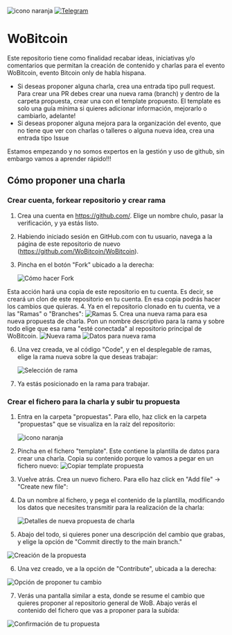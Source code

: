 
![icono naranja](https://user-images.githubusercontent.com/58108487/195281571-e7d4f189-c391-483c-9cb3-fc73a2aa1d63.png)
[![Telegram](https://img.shields.io/badge/chat-telegram-brightgreen)](https://t.me/WoBitcoin)

# WoBitcoin
Este repositorio tiene como finalidad recabar ideas, iniciativas y/o comentarios que permitan la creación de contenido y charlas para el evento WoBitcoin, evento Bitcoin only de habla hispana.

- Si deseas proponer alguna charla, crea una entrada tipo pull request. Para crear una PR debes crear una nueva rama (branch) y dentro de la carpeta propuesta, crear una con el template propuesto. El template es solo una guía mínima si quieres adicionar información, mejorarlo o cambiarlo, adelante!
- Si deseas proponer alguna mejora para la organización del evento, que no tiene que ver con charlas o talleres o alguna nueva idea, crea una entrada tipo Issue

Estamos empezando y no somos expertos en la gestión y uso de github, sin embargo vamos a aprender rápido!!!

## Cómo proponer una charla

### Crear cuenta, forkear repositorio y crear rama
1. Crea una cuenta en <a href="https://github.com/">https://github.com/</a>. Elige un nombre chulo, pasar la verificación, y ya estás listo.
2. Habiendo iniciado sesión en GitHub.com con tu usuario, navega a la página de este repositorio de nuevo (https://github.com/WoBitcoin/WoBitcoin).
3. Pincha en el botón "Fork" ubicado a la derecha:

   ![Cómo hacer Fork](/assets/guide/fork.png?raw=true "Cómo hacer Fork")
 
  Esta acción hará una copia de este repositorio en tu cuenta. Es decir, se creará un clon de este repositorio en tu cuenta. En esa copia podrás hacer los cambios que quieras.
4. Ya en el repositorio clonado en tu cuenta, ve a las "Ramas" o "Branches":
   ![Ramas](/assets/guide/branches.png?raw=true "Ramas")
5. Crea una nueva rama para esa nueva propuesta de charla. Pon un nombre descriptivo para la rama y sobre todo elige que esa rama "esté conectada" al repositorio principal de WoBitcoin.
   ![Nueva rama](/assets/guide/newBranch.png?raw=true "Nueva rama")
   ![Datos para nueva rama](/assets/guide/branchDetails.png?raw=true "Datos para nueva rama")

6. Una vez creada, ve al código "Code", y en el desplegable de ramas, elige la rama nueva sobre la que deseas trabajar:

   ![Selección de rama](/assets/guide/selectBranch.png?raw=true "Selección de rama")
  
 7. Ya estás posicionado en la rama para trabajar.

### Crear el fichero para la charla y subir tu propuesta

1. Entra en la carpeta "propuestas". Para ello, haz click en la carpeta "propuestas" que se visualiza en la raíz del repositorio:

   ![icono naranja](/assets/guide/proposalFolder.png?raw=true "Carpeta propuestas")
 2. Pincha en el fichero "template". Este contiene la plantilla de datos para crear una charla. Copia su contenido porque lo vamos a pegar en un fichero nuevo:
   ![Copiar template propuesta](/assets/guide/copyTemplate.png?raw=true "Copiar template propuesta")
3. Vuelve atrás. Crea un nuevo fichero. Para ello haz click en "Add file" -> "Create new file":

4. Da un nombre al fichero, y pega el contenido de la plantilla, modificando los datos que necesites transmitir para la realización de la charla:

   ![Detalles de nueva propuesta de charla](/assets/guide/newTalk.png?raw=true "Detalles de nueva propuesta de charla")

5. Abajo del todo, si quieres poner una descripción del cambio que grabas, y elige la opción de "Commit directly to the main branch." 

  ![Creación de la propuesta](/assets/guide/newCommit.png?raw=true "Creación de la nueva propuesta")

6. Una vez creado, ve a la opción de "Contribute", ubicada a la derecha:

  ![Opción de proponer tu cambio](/assets/guide/newPullRequest.png?raw=true "Opción de proponer tu cambio")

7. Verás una pantalla similar a esta, donde se resume el cambio que quieres proponer al repositorio general de WoB. Abajo verás el contenido del fichero que vas a proponer para la subida:

  ![Confirmación de tu propuesta](/assets/guide/confirmPullRequest.png?raw=true "Confirmación de tu propuesta")


